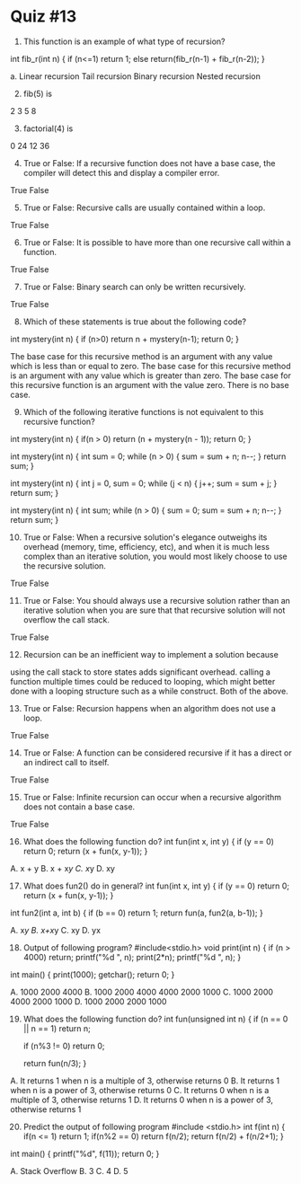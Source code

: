 # Quiz #13

1. This function is an example of what type of recursion?

int fib_r(int n)
{
if (n<=1) return 1;
else return(fib_r(n-1) + fib_r(n-2));
}

a. Linear recursion
Tail recursion
Binary recursion
Nested recursion

2. fib(5) is

2
3
5
8

3. factorial(4) is

0
24
12
36


4. True or False: If a recursive function does not have a base case, the compiler will detect this and display a compiler error.

True
False

5. True or False: Recursive calls are usually contained within a loop.

True
False

6. True or False: It is possible to have more than one recursive call within a function.

True
False

7. True or False: Binary search can only be written recursively.

True
False

8. Which of these statements is true about the following code?

int mystery(int n)
{
if (n>0) return n + mystery(n-1);
return 0;
}

The base case for this recursive method is an argument with any value which is less than or equal to zero.
The base case for this recursive method is an argument with any value which is greater than zero.
The base case for this recursive function is an argument with the value zero.
There is no base case.


9. Which of the following iterative functions is not equivalent to this recursive function?

int mystery(int n)
{
if(n > 0) return (n + mystery(n - 1));
return 0;
}

 
int mystery(int n) 
{
int sum = 0;
while (n > 0) {
sum = sum + n;
n--;
}
return sum;
}
 
int mystery(int n)
{
int j = 0, sum = 0;
while (j < n) {
j++;
sum = sum + j;
}
return sum;
}
 
int mystery(int n)
{
int sum;
while (n > 0) {
sum = 0;
sum = sum + n;
n--;
}
return sum;
}

10. True or False: When a recursive solution's elegance outweighs its overhead (memory, time, efficiency, etc), and when it is much less complex than an iterative solution, you would most likely choose to use the recursive solution.

True
False

11. True or False: You should always use a recursive solution rather than an iterative solution when you are sure that that recursive solution will not overflow the call stack.

True
False


12. Recursion can be an inefficient way to implement a solution because

using the call stack to store states adds significant overhead.
calling a function multiple times could be reduced to looping, which might better done with a looping structure such as a while construct.
Both of the above.

13. True or False: Recursion happens when an algorithm does not use a loop.

True
False

14. True or False: A function can be considered recursive if it has a direct or an indirect call to itself.

True
False


15. True or False: Infinite recursion can occur when a recursive algorithm does not contain a base case.

True
False

16. What does the following function do?
int fun(int x, int y)
{
    if (y == 0)   return 0;
    return (x + fun(x, y-1));
}

A. x + y
B. x + x*y
C. x*y
D. xy

17. What does fun2() do in general?
int fun(int x, int y)
{
    if (y == 0)   return 0;
    return (x + fun(x, y-1));
}
 
int fun2(int a, int b)
{
    if (b == 0) return 1;
    return fun(a, fun2(a, b-1));
}

A. x*y
B. x+x*y
C. xy
D. yx

18. Output of following program?
#include<stdio.h>
void print(int n)
{
    if (n > 4000)
        return;
    printf("%d ", n);
    print(2*n);
    printf("%d ", n);
}
 
int main()
{
    print(1000);
    getchar();
    return 0;
}

A. 1000 2000 4000
B. 1000 2000 4000 4000 2000 1000
C. 1000 2000 4000 2000 1000
D. 1000 2000 2000 1000

19. What does the following function do?
int fun(unsigned int n)
{
    if (n == 0 || n == 1)
        return n;
 
    if (n%3 != 0)
        return 0;
 
    return fun(n/3);
}

A. It returns 1 when n is a multiple of 3, otherwise returns 0
B. It returns 1 when n is a power of 3, otherwise returns 0
C. It returns 0 when n is a multiple of 3, otherwise returns 1
D. It returns 0 when n is a power of 3, otherwise returns 1

20. Predict the output of following program
#include <stdio.h>
int f(int n)
{
    if(n <= 1)
        return 1;
    if(n%2 == 0)
        return f(n/2);
    return f(n/2) + f(n/2+1);
}
 
 
int main()
{
    printf("%d", f(11));
    return 0;
}

A. Stack Overflow
B. 3
C. 4
D. 5

